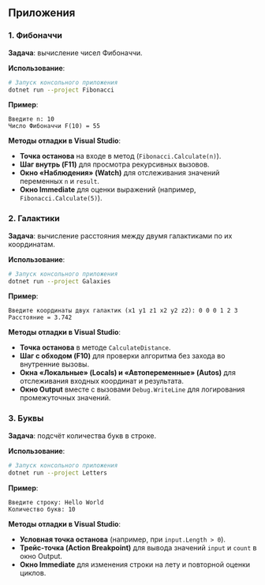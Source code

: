 ## Приложения

### 1. Фибоначчи

**Задача**: вычисление чисел Фибоначчи.

**Использование**:

```bash
# Запуск консольного приложения
dotnet run --project Fibonacci
```

**Пример**:

```
Введите n: 10
Число Фибоначчи F(10) = 55
```

**Методы отладки в Visual Studio**:

* **Точка останова** на входе в метод (`Fibonacci.Calculate(n)`).
* **Шаг внутрь (F11)** для просмотра рекурсивных вызовов.
* **Окно «Наблюдения» (Watch)** для отслеживания значений переменных `n` и `result`.
* **Окно Immediate** для оценки выражений (например, `Fibonacci.Calculate(5)`).

### 2. Галактики

**Задача**: вычисление расстояния между двумя галактиками по их координатам.

**Использование**:

```bash
# Запуск консольного приложения
dotnet run --project Galaxies
```

**Пример**:

```
Введите координаты двух галактик (x1 y1 z1 x2 y2 z2): 0 0 0 1 2 3
Расстояние = 3.742
```

**Методы отладки в Visual Studio**:

* **Точка останова** в методе `CalculateDistance`.
* **Шаг с обходом (F10)** для проверки алгоритма без захода во внутренние вызовы.
* **Окна «Локальные» (Locals) и «Автопеременные» (Autos)** для отслеживания входных координат и результата.
* **Окно Output** вместе с вызовами `Debug.WriteLine` для логирования промежуточных значений.

### 3. Буквы

**Задача**: подсчёт количества букв в строке.

**Использование**:

```bash
# Запуск консольного приложения
dotnet run --project Letters
```

**Пример**:

```
Введите строку: Hello World
Количество букв: 10
```

**Методы отладки в Visual Studio**:

* **Условная точка останова** (например, при `input.Length > 0`).
* **Трейс-точка (Action Breakpoint)** для вывода значений `input` и `count` в окно Output.
* **Окно Immediate** для изменения строки на лету и повторной оценки циклов.

